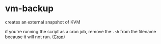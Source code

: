# vm-backup
creates an external snapshot of KVM 

if you're running the script as a cron job, remove the `.sh` from the filename because it will not run. ([Cron](http://manpages.ubuntu.com/manpages/impish/en/man8/cron.8.html#:~:text=As%20%20described%20%20above,will%20be%20ignored))
